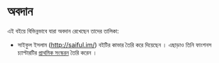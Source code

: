 # অবদান

এই বইয়ে বিভিন্নভাবে যারা অবদান রেখেছেন তাদের তালিকা:

* সাইফুল ইসলাম (http://saiful.im/) বইটির কাভার তৈরি করে দিয়েছেন । এছাড়াও তিনি ফাংশনস চ্যাপ্টারটির <a href="https://github.com/howtocode-com-bd/php.howtocode.com.bd/blob/d4366ebbad1e91875c17e40ce17378196b5bbc08/function.md">প্রাথমিক সংস্করন</a> তৈরি করেন । 
